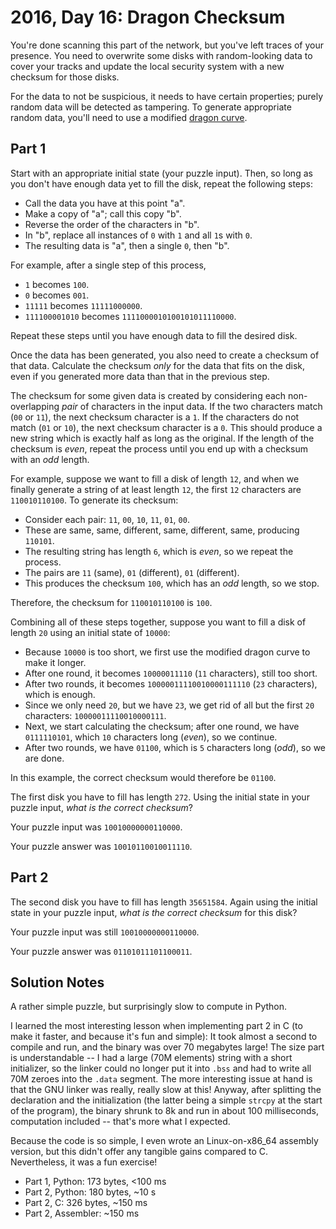 # 2016, Day 16: Dragon Checksum

You're done scanning this part of the network, but you've left traces of your presence. You need to overwrite some disks with random-looking data to cover your tracks and update the local security system with a new checksum for those disks.

For the data to not be suspicious, it needs to have certain properties; purely random data will be detected as tampering. To generate appropriate random data, you'll need to use a modified [dragon curve](https://en.wikipedia.org/wiki/Dragon_curve).

## Part 1

Start with an appropriate initial state (your puzzle input). Then, so long as you don't have enough data yet to fill the disk, repeat the following steps:

*   Call the data you have at this point "a".
*   Make a copy of "a"; call this copy "b".
*   Reverse the order of the characters in "b".
*   In "b", replace all instances of `0` with `1` and all `1`s with `0`.
*   The resulting data is "a", then a single `0`, then "b".

For example, after a single step of this process,

*   `1` becomes `100`.
*   `0` becomes `001`.
*   `11111` becomes `11111000000`.
*   `111100001010` becomes `1111000010100101011110000`.

Repeat these steps until you have enough data to fill the desired disk.

Once the data has been generated, you also need to create a checksum of that data. Calculate the checksum _only_ for the data that fits on the disk, even if you generated more data than that in the previous step.

The checksum for some given data is created by considering each non-overlapping _pair_ of characters in the input data. If the two characters match (`00` or `11`), the next checksum character is a `1`. If the characters do not match (`01` or `10`), the next checksum character is a `0`. This should produce a new string which is exactly half as long as the original. If the length of the checksum is _even_, repeat the process until you end up with a checksum with an _odd_ length.

For example, suppose we want to fill a disk of length `12`, and when we finally generate a string of at least length `12`, the first `12` characters are `110010110100`. To generate its checksum:

*   Consider each pair: `11`, `00`, `10`, `11`, `01`, `00`.
*   These are same, same, different, same, different, same, producing `110101`.
*   The resulting string has length `6`, which is _even_, so we repeat the process.
*   The pairs are `11` (same), `01` (different), `01` (different).
*   This produces the checksum `100`, which has an _odd_ length, so we stop.

Therefore, the checksum for `110010110100` is `100`.

Combining all of these steps together, suppose you want to fill a disk of length `20` using an initial state of `10000`:

*   Because `10000` is too short, we first use the modified dragon curve to make it longer.
*   After one round, it becomes `10000011110` (`11` characters), still too short.
*   After two rounds, it becomes `10000011110010000111110` (`23` characters), which is enough.
*   Since we only need `20`, but we have `23`, we get rid of all but the first `20` characters: `10000011110010000111`.
*   Next, we start calculating the checksum; after one round, we have `0111110101`, which `10` characters long (_even_), so we continue.
*   After two rounds, we have `01100`, which is `5` characters long (_odd_), so we are done.

In this example, the correct checksum would therefore be `01100`.

The first disk you have to fill has length `272`. Using the initial state in your puzzle input, _what is the correct checksum_?

Your puzzle input was `10010000000110000`.

Your puzzle answer was `10010110010011110`.

## Part 2

The second disk you have to fill has length `35651584`. Again using the initial state in your puzzle input, _what is the correct checksum_ for this disk?

Your puzzle input was still `10010000000110000`.

Your puzzle answer was `01101011101100011`.


## Solution Notes

A rather simple puzzle, but surprisingly slow to compute in Python.

I learned the most interesting lesson when implementing part 2 in C (to make it faster, and because it's fun and simple): It took almost a second to compile and run, and the binary was over 70 megabytes large! The size part is understandable -- I had a large (70M elements) string with a short initializer, so the linker could no longer put it into `.bss` and had to write all 70M zeroes into the `.data` segment. The more interesting issue at hand is that the GNU linker was really, really slow at this! Anyway, after splitting the declaration and the initialization (the latter being a simple `strcpy` at the start of the program), the binary shrunk to 8k and run in about 100 milliseconds, computation included -- that's more what I expected.

Because the code is so simple, I even wrote an Linux-on-x86_64 assembly version, but this didn't offer any tangible gains compared to C. Nevertheless, it was a fun exercise!

* Part 1, Python: 173 bytes, <100 ms
* Part 2, Python: 180 bytes, ~10 s
* Part 2, C: 326 bytes, ~150 ms
* Part 2, Assembler: ~150 ms
